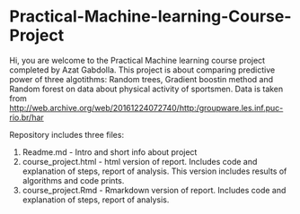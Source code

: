 # Practical-Machine-learning-Course-Project

Hi, you are welcome to the Practical Machine learning course project completed by Azat Gabdolla.
This project is about comparing predictive power of three algotithms: Random trees, Gradient boostin method and Random forest on data 
about physical activity of sportsmen. Data is taken from  http://web.archive.org/web/20161224072740/http:/groupware.les.inf.puc-rio.br/har

Repository includes three files:
1. Readme.md - Intro and short info about project
2. course_project.html - html version of report. Includes code and explanation of steps, report of analysis. This version includes results of algorithms and code prints.
3. course_project.Rmd - Rmarkdown version of report. Includes code and explanation of steps, report of analysis.

